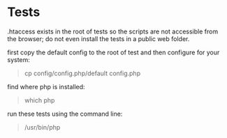 Tests
=====

.htaccess exists in the root of tests so the scripts are not accessible from the browser; do not even install the tests in a public web folder.

first copy the default config to the root of test and then configure for your system:
>cp config/config.php/default config.php

find where php is installed:
>which php

run these tests using the command line:
>/usr/bin/php <php script>

